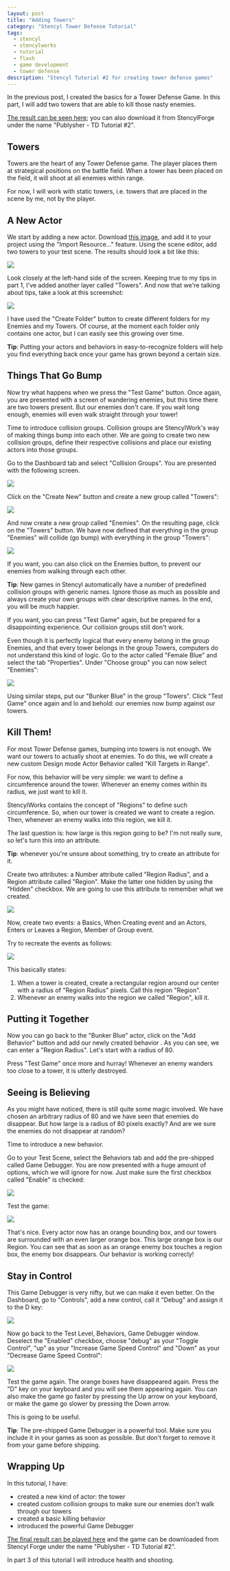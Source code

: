 ```yaml
---
layout: post
title: "Adding Towers"
category: "Stencyl Tower Defense Tutorial"
tags:
  - stencyl
  - stencylworks
  - tutorial
  - flash
  - game development
  - tower defense
description: "Stencyl Tutorial #2 for creating tower defense games"
---
```


In the previous post, I created the basics for a Tower Defense Game. In this part,
I will add two towers that are able to kill those nasty enemies.

[The result can be seen here](http://www.stencyl.com/game/play/12366); you can also download it from StencylForge
under the name "Publysher - TD Tutorial #2".

Towers
------

Towers are the heart of any Tower Defense game. The player places them at strategical positions on the battle field.
When a tower has been placed on the field, it will shoot at all enemies within range.

For now, I will work with static towers, i.e. towers that are placed in the scene by me, not by the player.

A New Actor
------------

We start by adding a new actor. Download
[this image](http://yduppen.home.xs4all.nl/blogsupport/blog.publysher.nl/Bunker%20Blue.png),
and add it to your project using the "Import Resource..." feature. Using the scene editor,
add two towers to your test scene. The results should look a bit like this:

![](/img/stencyl/step2-1.png)

Look closely at the left-hand side of the screen. Keeping true to my tips in part 1,
I've added another layer called "Towers". And now that we're talking about tips, take a look at this screenshot:

![](/img/stencyl/step2-2.png)

I have used the "Create Folder" button to create different folders for my Enemies and my Towers. Of course,
at the moment each folder only contains one actor, but I can easily see this growing over time.

**Tip**: Putting your actors and behaviors in easy-to-recognize folders will help you find everything back once your
game has grown beyond a certain size.

Things That Go Bump
-------------------

Now try what happens when we press the "Test Game" button. Once again, you are presented with a screen of wandering
enemies, but this time there are two towers present. But our enemies don't care. If you wait long enough,
enemies will even walk straight through your tower!

Time to introduce collision groups. Collision groups are StencylWork's way of making things bump into each other. We
are going to create two new collision groups, define their respective collisions and place our existing actors into
those groups.

Go to the Dashboard tab and select "Collision Groups". You are presented with the following screen.

![](/img/stencyl/step2-3.png)

Click on the "Create New" button and create a new group called "Towers":

![](/img/stencyl/step2-4.png)

And now create a new group called "Enemies". On the resulting page, click on the "Towers" button. We have now defined
 that everything in the group "Enemies" will collide (go bump) with everything in the group "Towers":

![](/img/stencyl/step2-5.png)

If you want, you can also click on the Enemies button, to prevent our enemies from walking through each other.

**Tip**: New games in Stencyl automatically have a number of predefined collision groups with generic names. Ignore
those as much as possible and always create your own groups with clear descriptive names. In the end,
you will be much happier.

If you want, you can press "Test Game" again, but be prepared for a disappointing experience. Our collision groups
still don't work.

Even though it is perfectly logical that every enemy belong in the group Enemies, and that every tower belongs in the
 group Towers, computers do not understand this kind of logic. Go to the actor called "Female Blue" and select the
 tab "Properties". Under "Choose group" you can now select "Enemies":

![](/img/stencyl/step2-6.png)

Using similar steps, put our "Bunker Blue" in the group "Towers". Click "Test Game" once again and lo and behold: our
 enemies now bump against our towers.

Kill Them!
----------

For most Tower Defense games, bumping into towers is not enough. We want our towers to actually shoot at enemies. To
do this, we will create a new custom Design mode Actor Behavior called "Kill Targets in Range".

For now, this behavior will be very simple: we want to define a circumference around the tower. Whenever an enemy
comes within its radius, we just want to kill it.

StencylWorks contains the concept of "Regions" to define such circumference. So, when our tower is created we want to
 create a region. Then, whenever an enemy walks into this region, we kill it.

The last question is: how large is this region going to be? I'm not really sure, so let's turn this into an attribute.

**Tip**: whenever you're unsure about something, try to create an attribute for it.

Create two attributes: a Number attribute called "Region Radius", and a Region attribute called "Region".  Make the
latter one hidden by using the "Hidden" checkbox. We are going to use this attribute to remember what we created.

![](/img/stencyl/step2-7.png)

Now, create two events: a Basics, When Creating event and an Actors, Enters or Leaves a Region, Member of Group event.

Try to recreate the events as follows:

![](/img/stencyl/step2-KillTargetsInRange.png)

This basically states:

1. When a tower is created, create a rectangular region around our center with a radius of "Region Radius" pixels. Call
   this region "Region".
2. Whenever an enemy walks into the region we called "Region", kill it.

Putting it Together
-------------------

Now you can go back to the "Bunker Blue" actor, click on the "Add Behavior" button and add our newly created behavior
. As you can see, we can enter a "Region Radius". Let's start with a radius of 80.

Press "Test Game" once more and hurray! Whenever an enemy wanders too close to a tower, it is utterly destroyed.

Seeing is Believing
-------------------

As you might have noticed, there is still quite some magic involved. We have chosen an arbitrary radius of 80 and we
have seen that enemies do disappear. But how large is a radius of 80 pixels exactly? And are we sure the enemies do
not disappear at random?

Time to introduce a new behavior.

Go to your Test Scene, select the Behaviors tab and add the pre-shipped called Game Debugger. You are now presented
with a huge amount of options, which we will ignore for now. Just make sure the first checkbox called "Enable" is
checked:

![](/img/stencyl/step2-9.png)

Test the game:

![](/img/stencyl/step2-x.png)


That's nice. Every actor now has an orange bounding box, and our towers are surrounded with an even larger orange box.
This large orange box is our Region. You can see that as soon as an orange enemy box touches a region box,
the enemy box disappears. Our behavior is working correcly!

Stay in Control
---------------

This Game Debugger is very nifty, but we can make it even better. On the Dashboard, go to "Controls",
add a new control, call it "Debug" and assign it to the D key:

![](/img/stencyl/step2-10.png)

Now go back to the Test Level, Behaviors, Game Debugger window. Deselect the "Enabled" checkbox,
choose "debug" as your "Toggle Control", "up" as your "Increase Game Speed Control" and "Down" as your "Decrease Game
 Speed Control":

![](/img/stencyl/step2-9_1.png)

Test the game again. The orange boxes have disappeared again. Press the "D" key on your keyboard and you will see
them appearing again. You can also make the game go faster by pressing the Up arrow on your keyboard,
or make the game go slower by pressing the Down arrow.

This is going to be useful.

**Tip**: The pre-shipped Game Debugger is a powerful tool. Make sure you include it in your games as soon as possible.
But don't forget to remove it from your game before shipping.

Wrapping Up
-----------

In this tutorial, I have:

- created a new kind of actor: the tower
- created custom collision groups to make sure our enemies don't walk through our towers
- created a basic killing behavior
- introduced the powerful Game Debugger

[The final result can be played here](http://www.stencyl.com/game/play/12366) and the game can be downloaded from
Stencyl Forge under the name "Publysher - TD Tutorial #2".

In part 3 of this tutorial I will introduce health and shooting.
